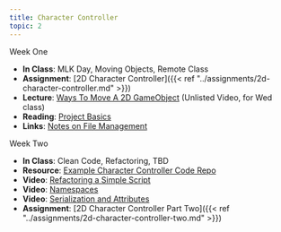 ```yaml
---
title: Character Controller
topic: 2
---
```


Week One
- **In Class**: MLK Day, Moving Objects, Remote Class
- **Assignment**: [2D Character Controller]({{< ref "../assignments/2d-character-controller.md" >}})
- **Lecture**: [Ways To Move A 2D GameObject](https://youtu.be/r0Wv_gtB4pg) (Unlisted Video, for Wed class)
- **Reading**: [Project Basics](https://guidebook.hdyar.com/unity-starting/unity-fundamentals/project-basics/)
- **Links**: [Notes on File Management](https://guidebook.hdyar.com/digital-media-fundamentals/fundamentals/notes-on-file-management/)

Week Two

- **In Class**: Clean Code, Refactoring, TBD
- **Resource**: [Example Character Controller Code Repo](https://github.com/hunterdyar/UnitySimpleCharacterControllers)
- **Video**: [Refactoring a Simple Script](https://www.youtube.com/watch?v=9YsQM7jboDs)
- **Video**: [Namespaces](https://guidebook.hdyar.com/code-architecture/architecture/namespaces/)
- **Video**: [Serialization and Attributes](https://guidebook.hdyar.com/unity/unity-and-programming/serialization-and-attributes/)
- **Assignment**: [2D Character Controller Part Two]({{< ref "../assignments/2d-character-controller-two.md" >}})
